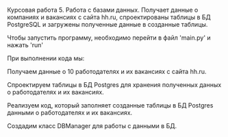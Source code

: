 Курсовая работа 5. Работа с базами данных.
Получает данные о компаниях и вакансиях с сайта hh.ru, спроектированы таблицы в БД PostgreSQL и загружены полученные данные в созданные таблицы.

Чтобы запустить программу, необходимо перейти в файл 'main.py' и нажать 'run'

При выполнении кода мы:

Получаем данные о 10 работодателях и их вакансиях с сайта hh.ru.

Спроектируем таблицы в БД Postgres для хранения полученных данных о работодателях и их вакансиях.

Реализуем код, который заполняет созданные таблицы в БД Postgres данными о работодателях и их вакансиях.

Создадим класс DBManager для работы с данными в БД.
